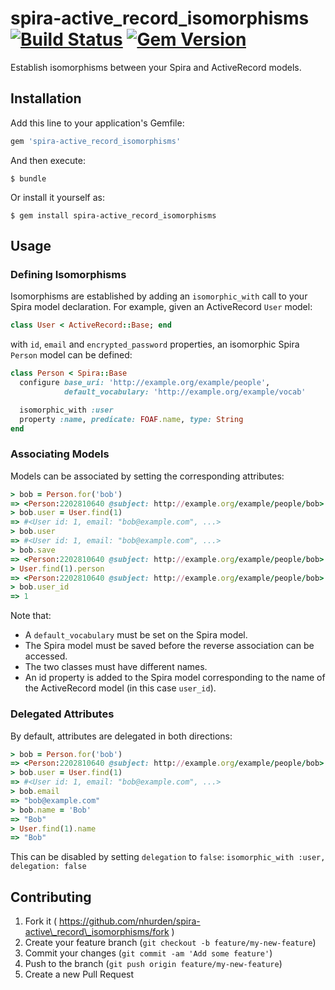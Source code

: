 # spira-active\_record\_isomorphisms [![Build Status](https://travis-ci.org/nhurden/spira-active_record_isomorphisms.svg?branch=develop)](https://travis-ci.org/nhurden/spira-active_record_isomorphisms) [![Gem Version](https://badge.fury.io/rb/spira-active_record_isomorphisms.svg)](http://badge.fury.io/rb/spira-active_record_isomorphisms)

Establish isomorphisms between your Spira and ActiveRecord models.

## Installation

Add this line to your application's Gemfile:

```ruby
gem 'spira-active_record_isomorphisms'
```

And then execute:

    $ bundle

Or install it yourself as:

    $ gem install spira-active_record_isomorphisms

## Usage

### Defining Isomorphisms

Isomorphisms are established by adding an `isomorphic_with` call to your
Spira model declaration. For example, given an ActiveRecord `User` model:
```ruby
class User < ActiveRecord::Base; end
```
with `id`, `email` and `encrypted_password` properties, an isomorphic Spira `Person` model can be defined:
```ruby
class Person < Spira::Base
  configure base_uri: 'http://example.org/example/people',
            default_vocabulary: 'http://example.org/example/vocab'

  isomorphic_with :user
  property :name, predicate: FOAF.name, type: String
end
```

### Associating Models

Models can be associated by setting the corresponding attributes:
```ruby
> bob = Person.for('bob')
=> <Person:2202810640 @subject: http://example.org/example/people/bob>
> bob.user = User.find(1)
=> #<User id: 1, email: "bob@example.com", ...>
> bob.user
=> #<User id: 1, email: "bob@example.com", ...>
> bob.save
=> <Person:2202810640 @subject: http://example.org/example/people/bob>
> User.find(1).person
=> <Person:2202810640 @subject: http://example.org/example/people/bob>
> bob.user_id
=> 1
```

Note that:

- A `default_vocabulary` must be set on the Spira model.
- The Spira model must be saved before the reverse association can be
  accessed.
- The two classes must have different names.
- An id property is added to the Spira model corresponding to the name
  of the ActiveRecord model (in this case `user_id`).

### Delegated Attributes

By default, attributes are delegated in both directions:
```ruby
> bob = Person.for('bob')
=> <Person:2202810640 @subject: http://example.org/example/people/bob>
> bob.user = User.find(1)
=> #<User id: 1, email: "bob@example.com", ...>
> bob.email
=> "bob@example.com"
> bob.name = 'Bob'
=> "Bob"
> User.find(1).name
=> "Bob"
```

This can be disabled by setting `delegation` to `false`: `isomorphic_with :user, delegation: false`

## Contributing

1. Fork it ( https://github.com/nhurden/spira-active\_record\_isomorphisms/fork )
2. Create your feature branch (`git checkout -b feature/my-new-feature`)
3. Commit your changes (`git commit -am 'Add some feature'`)
4. Push to the branch (`git push origin feature/my-new-feature`)
5. Create a new Pull Request
